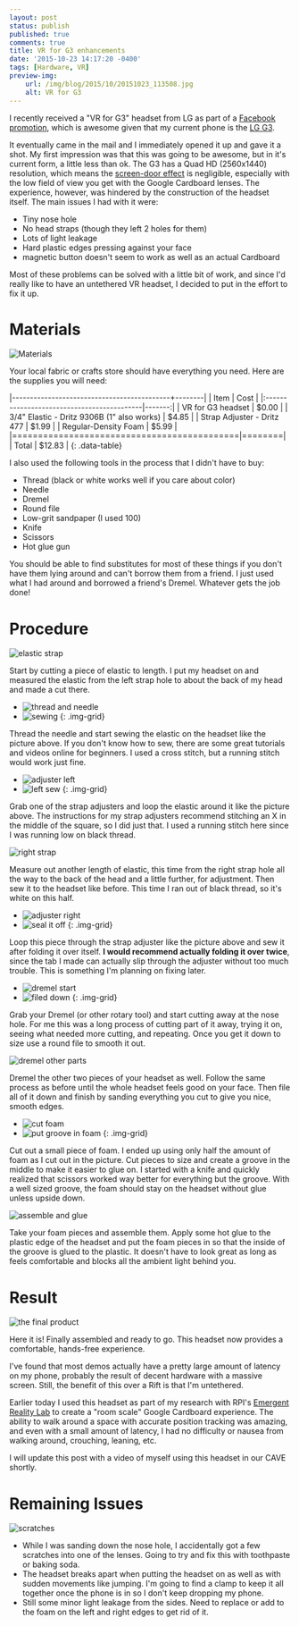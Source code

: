 ```yaml
---
layout: post
status: publish
published: true
comments: true
title: VR for G3 enhancements
date: '2015-10-23 14:17:20 -0400'
tags: [Hardware, VR]
preview-img:
    url: /img/blog/2015/10/20151023_113508.jpg
    alt: VR for G3
---
```


I recently received a "VR for G3" headset from LG as part of a [Facebook
promotion][1], which is awesome given that my current phone is the [LG G3][2].

It eventually came in the mail and I immediately opened it up and gave it a
shot. My first impression was that this was going to be awesome, but in it's
current form, a little less than ok. The G3 has a Quad HD (2560x1440)
resolution, which means the [screen-door effect][3] is negligible, especially
with the low field of view you get with the Google Cardboard lenses. The
experience, however, was hindered by the construction of the headset itself.
The main issues I had with it were:

  - Tiny nose hole
  - No head straps (though they left 2 holes for them)
  - Lots of light leakage
  - Hard plastic edges pressing against your face
  - magnetic button doesn't seem to work as well as an actual Cardboard
  
Most of these problems can be solved with a little bit of work, and since I'd
really like to have an untethered VR headset, I decided to put in the effort
to fix it up.

# Materials

![Materials][4]

Your local fabric or crafts store should have everything you need. Here are
the supplies you will need:

|--------------------------------------------+--------|
| Item                                       |  Cost  |
|:-------------------------------------------|-------:|
| VR for G3 headset                          |  $0.00 |
| 3/4" Elastic - Dritz 9306B (1" also works) |  $4.85 |
| Strap Adjuster - Dritz 477                 |  $1.99 |
| Regular-Density Foam                       |  $5.99 |
|============================================|========|
| Total                                      | $12.83 |
{: .data-table}

I also used the following tools in the process that I didn't have to buy:

  - Thread (black or white works well if you care about color)
  - Needle
  - Dremel
  - Round file
  - Low-grit sandpaper (I used 100)
  - Knife
  - Scissors
  - Hot glue gun
  
You should be able to find substitutes for most of these things if you don't
have them lying around and can't borrow them from a friend. I just used what I
had around and borrowed a friend's Dremel. Whatever gets the job done!

# Procedure

![elastic strap][5]

Start by cutting a piece of elastic to length. I put my headset on and
measured the elastic from the left strap hole to about the back of my head
and made a cut there.
    
 - ![thread and needle][6]
 - ![sewing][7]
 {: .img-grid}
    
Thread the needle and start sewing the elastic on the headset like the picture
above. If you don't know how to sew, there are some great tutorials and videos
online for beginners. I used a cross stitch, but a running stitch would work
just fine.
    
    
 - ![adjuster left][8]
 - ![left sew][9]
 {: .img-grid}

Grab one of the strap adjusters and loop the elastic around it like the
picture above. The instructions for my strap adjusters recommend stitching an
X in the middle of the square, so I did just that. I used a running stitch
here since I was running low on black thread.
    
![right strap][10]

Measure out another length of elastic, this time from the right strap hole all
the way to the back of the head and a little further, for adjustment. Then sew
it to the headset like before. This time I ran out of black thread, so it's
white on this half.
    
 - ![adjuster right][11]
 - ![seal it off][12]
 {: .img-grid}

Loop this piece through the strap adjuster like the picture above and sew it
after folding it over itself. **I would recommend actually folding it over
twice**, since the tab I made can actually slip through the adjuster without
too much trouble. This is something I'm planning on fixing later.

 - ![dremel start][13]
 - ![filed down][14]
 {: .img-grid}

Grab your Dremel (or other rotary tool) and start cutting away at the nose
hole. For me this was a long process of cutting part of it away, trying it on,
seeing what needed more cutting, and repeating. Once you get it down to size
use a round file to smooth it out.

![dremel other parts][15]

Dremel the other two pieces of your headset as well. Follow the same process
as before until the whole headset feels good on your face. Then file all of
it down and finish by sanding everything you cut to give you nice, smooth
edges.
    
 - ![cut foam][16]
 - ![put groove in foam][17]
 {: .img-grid}

Cut out a small piece of foam. I ended up using only half the amount of foam
as I cut out in the picture. Cut pieces to size and create a groove in the
middle to make it easier to glue on. I started with a knife and quickly
realized that scissors worked way better for everything but the groove. With a
well sized groove, the foam should stay on the headset without glue unless
upside down.

![assemble and glue][18]

Take your foam pieces and assemble them. Apply some hot glue to the plastic
edge of the headset and put the foam pieces in so that the inside of the
groove is glued to the plastic. It doesn't have to look great as long as
feels comfortable and blocks all the ambient light behind you.
    
# Result

![the final product][19]

Here it is! Finally assembled and ready to go. This headset now provides a
comfortable, hands-free experience.

I've found that most demos actually have a pretty large amount of latency on
my phone, probably the result of decent hardware with a massive screen. Still,
the benefit of this over a Rift is that I'm untethered.

Earlier today I used this headset as part of my research with RPI's
[Emergent Reality Lab][20] to create a "room scale" Google Cardboard
experience. The ability to walk around a space with accurate position tracking
was amazing, and even with a small amount of latency, I had no difficulty or
nausea from walking around, crouching, leaning, etc.

I will update this post with a video of myself using this headset in our CAVE
shortly.

# Remaining Issues

![scratches][21]

  - While I was sanding down the nose hole, I accidentally got a few scratches
    into one of the lenses. Going to try and fix this with toothpaste or
    baking soda.
  - The headset breaks apart when putting the headset on as well as with
    sudden movements like jumping. I'm going to find a clamp to keep it all
    together once the phone is in so I don't keep dropping my phone.
  - Still some minor light leakage from the sides. Need to replace or add to
    the foam on the left and right edges to get rid of it.
    
[1]:  http://www.lg.com/us/mobile-phones/g3/vr
[2]:  http://www.lg.com/us/mobile-phones/g3
[3]:  https://en.wikipedia.org/wiki/Screen-door_effect
[4]:  /img/blog/2015/10/20151005_130926.jpg
[5]:  /img/blog/2015/10/20151005_135050.jpg
[6]:  /img/blog/2015/10/20151005_135127.jpg
[7]:  /img/blog/2015/10/20151005_141006.jpg
[8]:  /img/blog/2015/10/20151005_144436.jpg
[9]:  /img/blog/2015/10/20151005_150546.jpg
[10]: /img/blog/2015/10/20151005_184804.jpg
[11]: /img/blog/2015/10/20151005_184856.jpg
[12]: /img/blog/2015/10/20151005_191053.jpg
[13]: /img/blog/2015/10/20151021_132026_HDR.jpg
[14]: /img/blog/2015/10/20151021_134245.jpg
[15]: /img/blog/2015/10/20151021_142851.jpg
[16]: /img/blog/2015/10/20151022_224320.jpg
[17]: /img/blog/2015/10/20151022_225837.jpg
[18]: /img/blog/2015/10/20151022_231537.jpg
[19]: /img/blog/2015/10/20151023_113508.jpg
[20]: http://erl.wp.rpi.edu/
[21]: /img/blog/2015/10/20151022_223643.jpg
